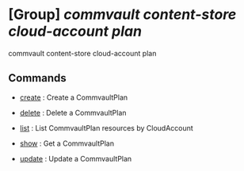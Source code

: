 # [Group] _commvault content-store cloud-account plan_

commvault content-store cloud-account plan

## Commands

- [create](/Commands/commvault/content-store/cloud-account/plan/_create.md)
: Create a CommvaultPlan

- [delete](/Commands/commvault/content-store/cloud-account/plan/_delete.md)
: Delete a CommvaultPlan

- [list](/Commands/commvault/content-store/cloud-account/plan/_list.md)
: List CommvaultPlan resources by CloudAccount

- [show](/Commands/commvault/content-store/cloud-account/plan/_show.md)
: Get a CommvaultPlan

- [update](/Commands/commvault/content-store/cloud-account/plan/_update.md)
: Update a CommvaultPlan
